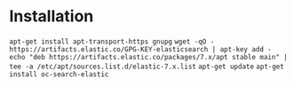 # Installation
`apt-get install apt-transport-https gnupg`
`wget -qO - https://artifacts.elastic.co/GPG-KEY-elasticsearch | apt-key add -`
`echo "deb https://artifacts.elastic.co/packages/7.x/apt stable main" | tee -a /etc/apt/sources.list.d/elastic-7.x.list`
`apt-get update`
`apt-get install oc-search-elastic`

